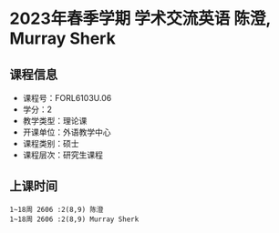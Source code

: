 # 2023年春季学期 学术交流英语 陈澄, Murray Sherk






## 课程信息

- 课程号：FORL6103U.06
- 学分：2
- 教学类型：理论课
- 开课单位：外语教学中心
- 课程类别：硕士
- 课程层次：研究生课程

## 上课时间

```
1~18周 2606 :2(8,9) 陈澄
1~18周 2606 :2(8,9) Murray Sherk
```


